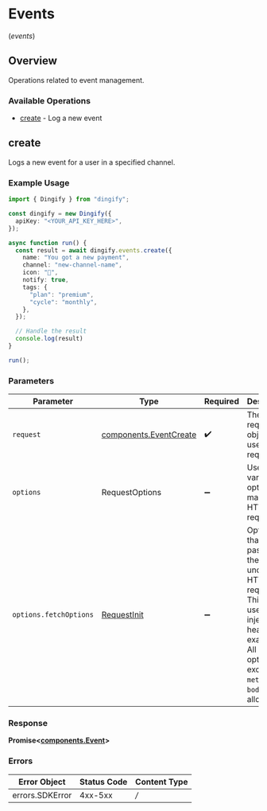 # Events
(*events*)

## Overview

Operations related to event management.

### Available Operations

* [create](#create) - Log a new event

## create

Logs a new event for a user in a specified channel.

### Example Usage

```typescript
import { Dingify } from "dingify";

const dingify = new Dingify({
  apiKey: "<YOUR_API_KEY_HERE>",
});

async function run() {
  const result = await dingify.events.create({
    name: "You got a new payment",
    channel: "new-channel-name",
    icon: "🎉",
    notify: true,
    tags: {
      "plan": "premium",
      "cycle": "monthly",
    },
  });

  // Handle the result
  console.log(result)
}

run();
```

### Parameters

| Parameter                                                                                                                                                                      | Type                                                                                                                                                                           | Required                                                                                                                                                                       | Description                                                                                                                                                                    |
| ------------------------------------------------------------------------------------------------------------------------------------------------------------------------------ | ------------------------------------------------------------------------------------------------------------------------------------------------------------------------------ | ------------------------------------------------------------------------------------------------------------------------------------------------------------------------------ | ------------------------------------------------------------------------------------------------------------------------------------------------------------------------------ |
| `request`                                                                                                                                                                      | [components.EventCreate](../../models/components/eventcreate.md)                                                                                                               | :heavy_check_mark:                                                                                                                                                             | The request object to use for the request.                                                                                                                                     |
| `options`                                                                                                                                                                      | RequestOptions                                                                                                                                                                 | :heavy_minus_sign:                                                                                                                                                             | Used to set various options for making HTTP requests.                                                                                                                          |
| `options.fetchOptions`                                                                                                                                                         | [RequestInit](https://developer.mozilla.org/en-US/docs/Web/API/Request/Request#options)                                                                                        | :heavy_minus_sign:                                                                                                                                                             | Options that are passed to the underlying HTTP request. This can be used to inject extra headers for examples. All `Request` options, except `method` and `body`, are allowed. |


### Response

**Promise<[components.Event](../../models/components/event.md)>**
### Errors

| Error Object    | Status Code     | Content Type    |
| --------------- | --------------- | --------------- |
| errors.SDKError | 4xx-5xx         | */*             |
